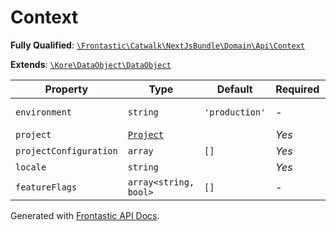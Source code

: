 #  Context

**Fully Qualified**: [`\Frontastic\Catwalk\NextJsBundle\Domain\Api\Context`](../../../../../src/php/NextJsBundle/Domain/Api/Context.php)

**Extends**: [`\Kore\DataObject\DataObject`](https://github.com/kore/DataObject)

Property|Type|Default|Required|Description
--------|----|-------|--------|-----------
`environment` | `string` | `'production'` | - | Result of {@link Frontastic\Catwalk\ApiCoreBundle\Domain\Context.applicationEnvironment()}
`project` | [`Project`](Project.md) |  | *Yes* | 
`projectConfiguration` | `array` | `[]` | *Yes* | 
`locale` | `string` |  | *Yes* | 
`featureFlags` | `array<string, bool>` | `[]` | - | 

Generated with [Frontastic API Docs](https://github.com/FrontasticGmbH/apidocs).
